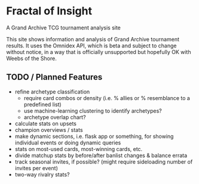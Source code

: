 # Fractal of Insight
A Grand Archive TCG tournament analysis site

This site shows information and analysis of Grand Archive tournament results. It uses the Omnidex API, which is beta and subject to change without notice, in a way that is officially unsupported but hopefully OK with Weebs of the Shore.

## TODO / Planned Features

- refine archetype classification
    - require card combos or density (i.e. % allies or % resemblance to a predefined list)
    - use machine-learning clustering to identify archetypes?
    - archetype overlap chart?
- calculate stats on upsets
- champion overviews / stats
- make dynamic sections, i.e. flask app or something, for showing individual events or doing dynamic queries
- stats on most-used cards, most-winning cards, etc.
- divide matchup stats by before/after banlist changes & balance errata
- track seasonal invites, if possible? (might require sideloading number of invites per event)
- two-way rivalry stats?
